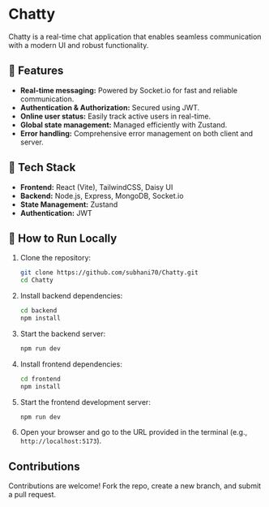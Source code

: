 # Chatty  

Chatty is a real-time chat application that enables seamless communication with a modern UI and robust functionality.  

## 🌟 Features  
- **Real-time messaging:** Powered by Socket.io for fast and reliable communication.  
- **Authentication & Authorization:** Secured using JWT.  
- **Online user status:** Easily track active users in real-time.  
- **Global state management:** Managed efficiently with Zustand.  
- **Error handling:** Comprehensive error management on both client and server.  

## 🌟 Tech Stack  
- **Frontend:** React (Vite), TailwindCSS, Daisy UI  
- **Backend:** Node.js, Express, MongoDB, Socket.io  
- **State Management:** Zustand  
- **Authentication:** JWT  

## 🚀 How to Run Locally  

1. Clone the repository:  
   ```bash  
   git clone https://github.com/subhani70/Chatty.git  
   cd Chatty  
   ```  

2. Install backend dependencies:  
   ```bash  
   cd backend  
   npm install  
   ```  

3. Start the backend server:  
   ```bash  
   npm run dev  
   ```  

4. Install frontend dependencies:  
   ```bash  
   cd frontend  
   npm install  
   ```  

5. Start the frontend development server:  
   ```bash  
   npm run dev  
   ```  

6. Open your browser and go to the URL provided in the terminal (e.g., `http://localhost:5173`).  
 

## Contributions  
Contributions are welcome! Fork the repo, create a new branch, and submit a pull request.  
